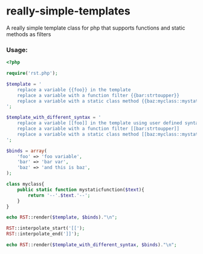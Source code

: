 really-simple-templates
=======================

A really simple template class for php that supports functions and static methods as filters

### Usage:

```php
<?php

require('rst.php');

$template = '
	replace a variable {{foo}} in the template
	replace a variable with a function filter {{bar:strtoupper}}
	replace a variable with a static class method {{baz:myclass::mystaticfunction}}
';

$template_with_different_syntax = '
	replace a variable [[foo]] in the template using user defined syntax
	replace a variable with a function filter [[bar:strtoupper]]
	replace a variable with a static class method [[baz:myclass::mystaticfunction]]
';

$binds = array(
	'foo' => 'foo variable',
	'bar' => 'bar var',
	'baz' => 'and this is baz',
);

class myclass{
	public static function mystaticfunction($text){
		return '--'.$text.'--';
	}
}

echo RST::render($template, $binds)."\n";

RST::interpolate_start('[[');
RST::interpolate_end(']]');

echo RST::render($template_with_different_syntax, $binds)."\n";

```